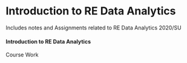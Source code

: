 # Introduction to RE Data Analytics
Includes notes and Assignments related to RE Data Analytics 2020/SU


#### Introduction to RE Data Analytics
Course Work


